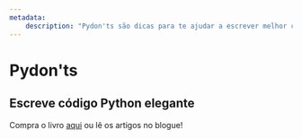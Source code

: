 ```yaml
---
metadata:
    description: "Pydon'ts são dicas para te ajudar a escrever melhor código Python."
---
```


# Pydon'ts

## Escreve código Python elegante

Compra o livro [aqui][book] ou lê os artigos no blogue!

[book]: https://gum.co/pydonts
